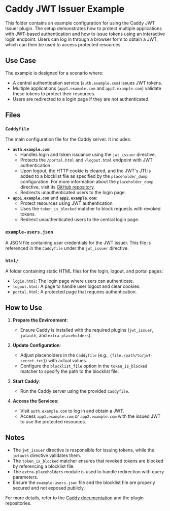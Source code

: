 # Caddy JWT Issuer Example

This folder contains an example configuration for using the Caddy JWT Issuer plugin. The setup demonstrates how to protect multiple applications with JWT-based authentication and how to issue tokens using an interactive login endpoint. Users can log in through a browser form to obtain a JWT, which can then be used to access protected resources.

## Use Case

The example is designed for a scenario where:

- A central authentication service (`auth.example.com`) issues JWT tokens.
- Multiple applications (`app1.example.com` and `app2.example.com`) validate these tokens to protect their resources.
- Users are redirected to a login page if they are not authenticated.

## Files

### `Caddyfile`

The main configuration file for the Caddy server. It includes:

- **`auth.example.com`**:
  - Handles login and token issuance using the `jwt_issuer` directive.
  - Protects the `/portal.html` and `/logout.html` endpoint with JWT authentication.
  - Upon logout, the HTTP cookie is cleared, and the JWT's JTI is added to a blocklist file as specified by the `placeholder_dump` configuration.
    For more information about the `placeholder_dump` directive, visit its [GitHub repository](https://github.com/steffenbusch/caddy-placeholder-dump).
  - Redirects unauthenticated users to the login page.
- **`app1.example.com`** and **`app2.example.com`**:
  - Protect resources using JWT authentication.
  - Uses the `token_is_blocked` matcher to block requests with revoked tokens.
  - Redirect unauthenticated users to the central login page.

### `example-users.json`

A JSON file containing user credentials for the JWT issuer. This file is referenced in the `Caddyfile` under the `jwt_issuer` directive.

### `html/`

A folder containing static HTML files for the login, logout, and portal pages:

- `login.html`: The login page where users can authenticate.
- `logout.html`: A page to handle user logout and clear cookies.
- `portal.html`: A protected page that requires authentication.

## How to Use

1. **Prepare the Environment**:
   - Ensure Caddy is installed with the required plugins (`jwt_issuer`, `jwtauth`, and `extra-placeholders`).

2. **Update Configuration**:
   - Adjust placeholders in the `Caddyfile` (e.g., `{file./path/to/jwt-secret.txt}`) with actual values.
   - Configure the `blocklist_file` option in the `token_is_blocked` matcher to specify the path to the blocklist file.

3. **Start Caddy**:
   - Run the Caddy server using the provided `Caddyfile`.

4. **Access the Services**:
   - Visit `auth.example.com` to log in and obtain a JWT.
   - Access `app1.example.com` or `app2.example.com` with the issued JWT to use the protected resources.

## Notes

- The `jwt_issuer` directive is responsible for issuing tokens, while the `jwtauth` directive validates them.
- The `token_is_blocked` matcher ensures that revoked tokens are blocked by referencing a blocklist file.
- The `extra-placeholders` module is used to handle redirection with query parameters.
- Ensure the `example-users.json` file and the blocklist file are properly secured and not exposed publicly.

For more details, refer to the [Caddy documentation](https://caddyserver.com/docs/) and the plugin repositories.
